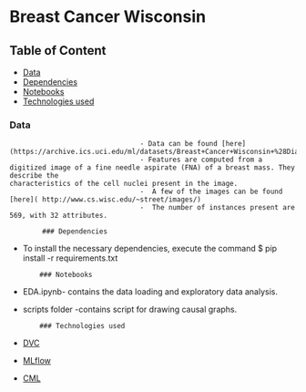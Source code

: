 ﻿# Breast Cancer Wisconsin


## Table of Content

- [Data](#data)
- [Dependencies](#Dependencies)
- [Notebooks](#notebooks)
- [Technologies used](#technologies-used)

### Data

                                    - Data can be found [here](https://archive.ics.uci.edu/ml/datasets/Breast+Cancer+Wisconsin+%28Diagnostic%29)
                                    - Features are computed from a digitized image of a fine needle aspirate (FNA) of a breast mass. They describe the                                                      characteristics of the cell nuclei present in the image.
                                    -  A few of the images can be found [here]( http://www.cs.wisc.edu/~street/images/)
                                    -  The number of instances present are 569, with 32 attributes.

            ### Dependencies

  - To install the necessary dependencies, execute the command $ pip install -r requirements.txt
            
            ### Notebooks

  - EDA.ipynb- contains the data loading and exploratory data analysis.
  - scripts folder -contains script for drawing causal graphs.

            ### Technologies used

  - [DVC](https://dvc.org/) 
  - [MLflow](https://www.mlflow.org/)
  - [CML](https://github.com/iterative/cml)

